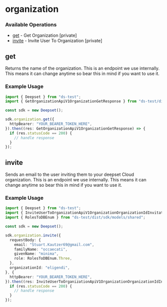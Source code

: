 # organization

### Available Operations

* [get](#get) - Get Organization [private]
* [invite](#invite) - Invite User To Organization [private]

## get

Returns the name of the organization. This is an endpoint we use internally. This means it can change anytime so bear this in mind if you want to use it.

### Example Usage

```typescript
import { Deepset } from "ds-test";
import { GetOrganizationApiV1OrganizationGetResponse } from "ds-test/dist/sdk/models/operations";

const sdk = new Deepset();

sdk.organization.get({
  httpBearer: "YOUR_BEARER_TOKEN_HERE",
}).then((res: GetOrganizationApiV1OrganizationGetResponse) => {
  if (res.statusCode == 200) {
    // handle response
  }
});
```

## invite

Sends an email to the user inviting them to your deepset Cloud organization. This is an endpoint we use internally. This means it can change anytime so bear this in mind if you want to use it.

### Example Usage

```typescript
import { Deepset } from "ds-test";
import { InviteUserToOrganizationApiV1OrganizationOrganizationIdInvitationPostResponse } from "ds-test/dist/sdk/models/operations";
import { RolesToDBEnum } from "ds-test/dist/sdk/models/shared";

const sdk = new Deepset();

sdk.organization.invite({
  requestBody: {
    email: "Stuart.Kautzer69@gmail.com",
    familyName: "occaecati",
    givenName: "minima",
    role: RolesToDBEnum.Three,
  },
  organizationId: "eligendi",
}, {
  httpBearer: "YOUR_BEARER_TOKEN_HERE",
}).then((res: InviteUserToOrganizationApiV1OrganizationOrganizationIdInvitationPostResponse) => {
  if (res.statusCode == 200) {
    // handle response
  }
});
```
